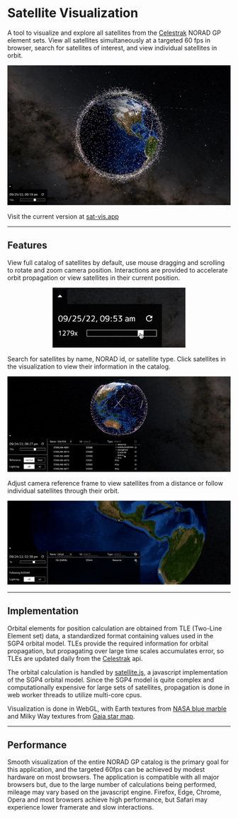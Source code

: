 # Satellite Visualization
A tool to visualize and explore all satellites from the [Celestrak](https://celestrak.org/) NORAD GP element sets. View all satellites simultaneously at a targeted 60 fps in browser, search for satellites of interest, and view individual satellites in orbit.

![main screenshot](https://github.com/Jeff0Brewer/readme-img/blob/main/img/sat-vis.jpg?raw=true)

Visit the current version at [sat-vis.app](https://www.sat-vis.app/)

---

## Features
View full catalog of satellites by default, use mouse dragging and scrolling to rotate and zoom camera position. Interactions are provided to accelerate orbit propagation or view satellites in their current position.
<p align="center">
    <img src="https://github.com/Jeff0Brewer/readme-img/blob/main/img/epoch-controls.jpg?raw=true" alt="epoch controls" width="300"/>
</p>

Search for satellites by name, NORAD id, or satellite type. Click satellites in the visualization to view their information in the catalog.

![catalog](https://github.com/Jeff0Brewer/readme-img/blob/main/img/catalog-starlink.jpg?raw=true)

Adjust camera reference frame to view satellites from a distance or follow individual satellites through their orbit.

![follow](https://github.com/Jeff0Brewer/readme-img/blob/main/img/follow-iss.jpg?raw=true)

---

## Implementation
Orbital elements for position calculation are obtained from TLE (Two-Line Element set) data, a standardized format containing values used in the SGP4 orbital model. TLEs provide the required information for orbital propagation, but propagating over large time scales accumulates error, so TLEs are updated daily from the [Celestrak](https://celestrak.org/) api.

The orbital calculation is handled by [satellite.js](https://github.com/shashwatak/satellite-js), a javascript implementation of the SGP4 orbital model. Since the SGP4 model is quite complex and computationally expensive for large sets of satellites, propagation is done in web worker threads to utilize multi-core cpus.

Visualization is done in WebGL, with Earth textures from [NASA blue marble](https://visibleearth.nasa.gov/images/73909/december-blue-marble-next-generation-w-topography-and-bathymetry) and Milky Way textures from [Gaia star map](https://sci.esa.int/s/ApPJaGA).

---

## Performance
Smooth visualization of the entire NORAD GP catalog is the primary goal for this application, and the targeted 60fps can be achieved by modest hardware on most browsers. The application is compatible with all major browsers but, due to the large number of calculations being performed, mileage may vary based on the javascript engine. Firefox, Edge, Chrome, Opera and most browsers achieve high performance, but Safari may experience lower framerate and slow interactions.
